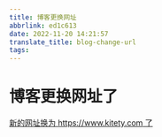 ```yaml
---
title: 博客更换网址
abbrlink: ed1c613
date: 2022-11-20 14:21:57
translate_title: blog-change-url
tags:
---
```


# 博客更换网址了

[新的网址换为 https://www.kitety.com 了](https://www.kitety.com/)
